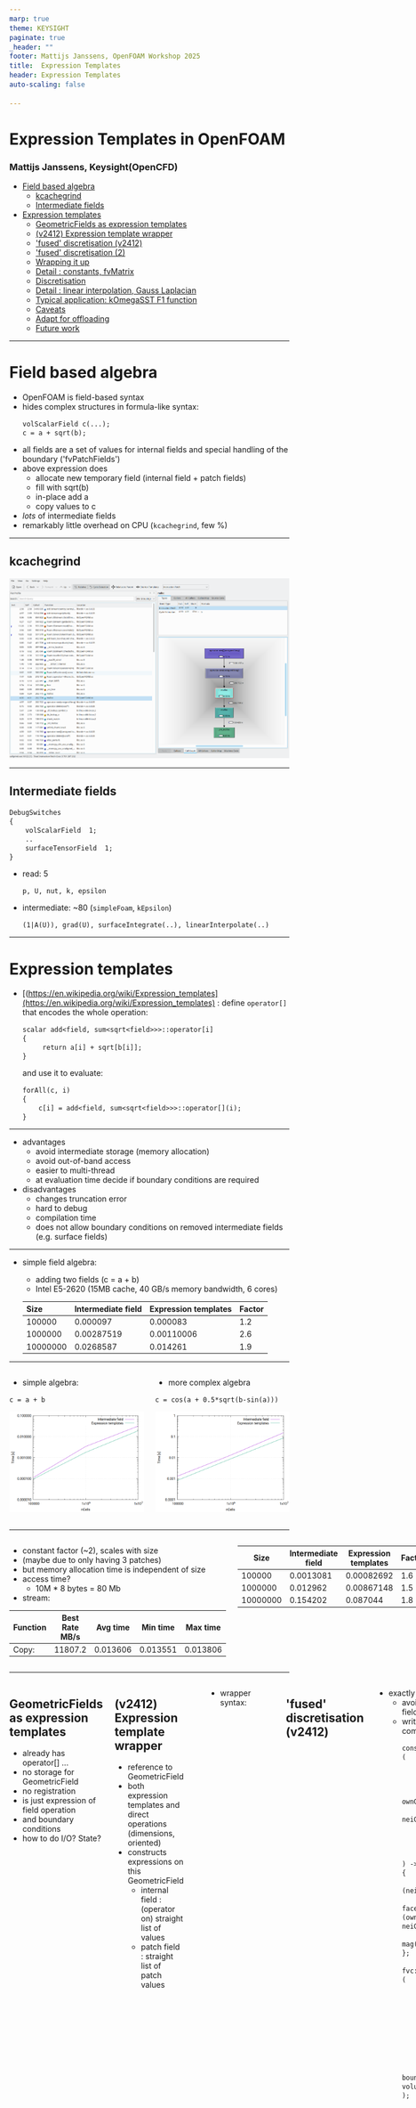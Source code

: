 ```yaml
---
marp: true
theme: KEYSIGHT
paginate: true
_header: ""
footer: Mattijs Janssens, OpenFOAM Workshop 2025
title:  Expression Templates
header: Expression Templates
auto-scaling: false

---
```


#   Expression Templates in OpenFOAM

### Mattijs Janssens, Keysight(OpenCFD)

- [Field based algebra](#field-based-algebra)
  - [kcachegrind](#kcachegrind)
  - [Intermediate fields](#intermediate-fields)
- [Expression templates](#expression-templates)
  - [GeometricFields as expression templates](#geometricfields-as-expression-templates)
  - [(v2412) Expression template wrapper](#v2412-expression-template-wrapper)
  - ['fused' discretisation (v2412)](#fused-discretisation-v2412)
  - ['fused' discretisation (2)](#fused-discretisation-2)
  - [Wrapping it up](#wrapping-it-up)
  - [Detail : constants, fvMatrix](#detail--constants)
  - [Discretisation](#discretisation)
  - [Detail : linear interpolation, Gauss Laplacian](#detail--gauss-laplacian)
  - [Typical application: kOmegaSST F1 function](#typical-application-komegasst-f1-function)
  - [Caveats](#caveats)
  - [Adapt for offloading](#adapt-for-offloading)
  - [Future work](#)


---

# Field based algebra

- OpenFOAM is field-based syntax
- hides complex structures in formula-like syntax:
  ```
  volScalarField c(...);
  c = a + sqrt(b);
  ```
- all fields are a set of values for internal fields and
special handling of the boundary ('fvPatchFields')
- above expression does
  - allocate new temporary field (internal field + patch fields)
  - fill with sqrt(b)
  - in-place add a
  - copy values to c
- *lots* of intermediate fields
- remarkably little overhead on CPU (`kcachegrind`, few %)

---

## kcachegrind

![malloc](./figures/malloc_kcachegrind.png "Malloc")

---

## Intermediate fields
```
DebugSwitches
{
    volScalarField  1;
    ..
    surfaceTensorField  1;
}
```
- read: 5
  ```
  p, U, nut, k, epsilon
  ```
- intermediate: ~80 (`simpleFoam`, `kEpsilon`)
  ```
  (1|A(U)), grad(U), surfaceIntegrate(..), linearInterpolate(..)
  ```

---

# Expression templates
- [(https://en.wikipedia.org/wiki/Expression_templates](https://en.wikipedia.org/wiki/Expression_templates) : define `operator[]` that encodes the whole operation:
  ```
  scalar add<field, sum<sqrt<field>>>::operator[i]
  {
       return a[i] + sqrt[b[i]];
  }
  ```
  and use it to evaluate:
  ```
  forAll(c, i)
  {
      c[i] = add<field, sum<sqrt<field>>>::operator[](i);
  }
  ```
---

- advantages
  - avoid intermediate storage (memory allocation)
  - avoid out-of-band access
  - easier to multi-thread
  - at evaluation time decide if boundary conditions are required
- disadvantages
  - changes truncation error
  - hard to debug
  - compilation time
  - does not allow boundary conditions on removed intermediate fields (e.g. surface fields)

---

- simple field algebra:

  - adding two fields (c = a + b)
  - Intel E5-2620 (15MB cache, 40 GB/s memory bandwidth, 6 cores)

  | Size     | Intermediate field| Expression templates| Factor |
  |----------|-------------------|---------------------|--------|
  | 100000   |  0.000097         | 0.000083 | 1.2 |
  | 1000000  |  0.00287519       | 0.00110006 | 2.6 |
  | 10000000 |  0.0268587        | 0.014261 | 1.9 |

---

<div class="columns">
<div>

- simple algebra:

```
c = a + b
```

![Simple algebra](./figures/simple_algebra.png "Simple algebra")

</div>

<div>

- more complex algebra

```
c = cos(a + 0.5*sqrt(b-sin(a)))
```

![Complex algebra](./figures/complex_algebra.png "Complex algebra")

</div>
</div>

---

<div class="columns">
<div>

- constant factor (~2), scales with size
- (maybe due to only having 3 patches)
- but memory allocation time is independent of size
- access time?
  - 10M * 8 bytes = 80 Mb
- stream:

| Function | Best Rate MB/s  | Avg time | Min time | Max time  |
|----------|-------------------|--------|-------------|--------|
Copy:      | 11807.2           | 0.013606 | 0.013551 |   0.013806 |


</div>

<div>

| Size     | Intermediate field| Expression templates| Factor |
|----------|-------------------|---------------------|--------|
| 100000   |  0.0013081        | 0.00082692 | 1.6 |
| 1000000  | 0.012962          | 0.00867148 | 1.5 |
| 10000000 | 0.154202          | 0.087044 | 1.8 |

</div>
</div>

---

<div class="columns">
<div>

## GeometricFields as expression templates
- already has operator[] ...
- no storage for GeometricField
- no registration
- is just expression of field operation
- and boundary conditions
- how to do I/O? State?

</div>
<div>

## (v2412) Expression template wrapper
- reference to GeometricField
- both expression templates and direct operations
    (dimensions, oriented)
- constructs expressions on this GeometricField
  - internal field : (operator on) straight list of values
  - patch field : straight list of patch values

</div>

---

- wrapper syntax:
```
// Construct expression
Expression::GeometricFieldConstRefWrap<volScalarField> wa(a);
Expression::GeometricFieldConstRefWrap<volScalarField> wb(b);
const auto expression(wa + sqrt(wb));

// Evaluate expression into field c
Expression::GeometricFieldRefWrap<volScalarField> wc(c);
expression.evaluate(wc);
```

---

## 'fused' discretisation (v2412)
- exactly same purpose:
  - avoid intermediate surface fields
  - write single loop over complex expression
    ```
    const auto snGrad = [&]
    (
        const vector& Sf,

        const scalar weight,
        const scalar ownGamma,
        const scalar neiGamma,

        const scalar dc,
        const Type& ownVal,
        const Type& neiVal
    ) -> Type
    {
        const auto snGrad(dc*(neiVal-ownVal));
        const scalar faceGamma(weight*(ownGamma-neiGamma)+neiGamma);
        return mag(Sf)*faceGamma*snGrad;
    };

    fvc::surfaceSnSum
    (
        weights,
        gamma,

        deltaCoeffs,
        vf,

        snGrad,

        result,
        false       // avoid boundary evaluation until volume division
    );
    ```

---

## 'fused' discretisation (2)
- only explicit finiteVolume discretisation (Gauss laplacian, div, grad)
- changes truncation error
- has already small CPU benefit

  pitzDaily tutorial:

  | Gauss| fusedGauss|
  |------|-----------|
  | 8.22 |  7.62     |

  (identical residuals at 6 digits)

---

## Wrapping it up
- `.expr()` to create the wrapper
- assignment to evaluate the wrapper
  ```
  c = a.expr() + sqrt(b.expr());
  ```
- wrapper generators

| Class| Expression | Assignment |
|------|-----------|-------------|
| List | .expr() | 	yes |
| Field | 	.expr() | 	yes |
| GeometricField (e.g. volScalarField) | 	.expr() | 	yes |
| tmp\<Field\> | 	.expr() | 	no |
| tmp\<GeometricField\> |	.expr() | 	no |
| DimensionedType (for constant Field) | 	.expr(\<size\>) | 	no |
| DimensonedType (for constant GeometricField) | 	.expr(\<GeoField\>) | 	no |
| fvMatrix | 	.expr() | 	yes |

---

## Detail : constants

- when used in `Field` expression : only size (and value) required:
  ```
  const Expression::UniformListWrap<scalar> two(mesh.nCells(), 2.0);
  ```
  or
  ```
  const auto two(dimensionedScalar(dimless, 2.0).expr(mesh.nCells()));
  ```
- when used in `GeometricField` expression : needs GeometricField reference:
  ```
  const auto two(dimensionedScalar(dimless, 2.0).expr(mesh.magSf()));
  ```
  (GeometricField needs to be 'live' at evaluation time)

---

## Detail : fvMatrix

- limited: expression evaluation of matrix components (upper, lower etc)
```
// Wrap fvMatrix from time derivative discretisation
const auto ddtExpr = fvm::ddt(U)().expr();

// Wrap fvMatrix from convection discretisation
const auto divExpr = fvm::div(phi, U)().expr();

// Create new fvMatrix
fvVectorMatrix m(.., ddtExpr + divExpr)

```
- linear operations only (+-*/)

---

## Discretisation

| Function | 	Input   | Output |
|----------|----------|--------|
| linear interpolation	| expression template | expression template |
| uncorrected Gauss Laplacian	| fvMatrix, expression template | fvMatrix |

---

## Detail : linear interpolation

- from cell to face
- internal field :
  - weighted accumulation of
  - indirect using `owner`
  - indirect using `neighbour`
- uncoupled patch field : straight list of patch values
- coupled patch field :
  - weighted accumulation of
  - indirect using `faceCells`
  - straight list of `patchNeighbourField()`

---

## Detail : Gauss Laplacian


<div class="columns">
<div>

```
// Get expression for difference weights
const auto deltaCoeffs = this->tsnGradScheme_().deltaCoeffs(vf);

// Interpolate gamma field and multiply with face-area magnitude
const auto gammaMagSf(tinterpGammaScheme_().interpolate(gamma)()*mesh.magSf());

// Create upper
fvm.upper() = deltaCoeffs.primitiveField()*gammaMagSf.primitiveField();
```

</div>
<div>

```
// Get expression for difference weights
const auto deltaCoeffs = this->tsnGradScheme_().deltaCoeffs(vf).expr();

// Get expression for interpolation weights
const auto weights = this->tinterpGammaScheme_().weights(gamma).expr();

// Interpolate gamma field and multiply with face-area magnitude
const auto gammaMagSf =
    Expression::lerp(gamma.expr(), weights, mesh)
  * mesh.magSf().expr();

// Create upper
fvm.upper() = deltaCoeffs.internalField()*gammaMagSf.internalField()
```

</div>

---

## Typical application: kOmegaSST F1 function
```
auto arg1 = min
(
    min
    (
        max
        (
            (one/betaStar)*sqrt(k_.expr())/(omega_.expr()*y_.expr()),
            fiveHundred
           *(this→mu().expr()/this→rho_.expr())
           /(sqr(y_.expr())*omega_.expr())
        ),
        fourAlphaOmega2*k_.expr()/(CDkOmegaPlus*sqr(y_.expr()))
    ),
    ten
);
return tanh(pow4(arg1));
```

---

## Caveats

- coupled boundary condition always uses indirect list into internal
- no conditionals / in-place operations
  - original code:
    ```
    tmp<volScalarField> f23(F2());

    if (F3_)
    {
        f23.ref() *= F3();
    }
    ```
  - move condition to non-templated code or
  - always evaluate F3 but with scalar 0-1 multiplier

---

## Adapt for offloading
- bottom level evaluation is
  ```
  for (label i = 0; i < lst.size(); ++i)
  {
      lst[i] = operator[](i);
  }
- replace with
  ```
  std::copy
  (
      std::execution::par_unseq,
      static_cast<E const&>(*this).cbegin(),
      static_cast<E const&>(*this).cend(),
      lst.begin()
  );
  ```
- requires random-access iterators

---

## Future work
- 90% solution
  - extend to all operators, functions
  - handle type-changing code (scalar*vector)
  - have 'expr()' for UIndirectList
  - fix fvMatrix source terms
- have _expr functions for finiteVolume discretisation?
  - e.g. `fvMatrix<Type>::H_expr()`, `flux_expr()`
- test with GPU
- apply!

---

## Debugging ...

```
Test-expressionTemplates-volFields.o:Test-expressionTemplates-volFields.C:funct
ion void tbb::detail::d1::dynamic_grainsize_mode<tbb::detail::d1::adaptive_mode
<tbb::detail::d1::auto_partition_type> >::work_balance<tbb::detail::d1::start_f
or<tbb::detail::d1::blocked_range<Foam::Expression::List_add<Foam::Expression::
ListConstRefWrap<double>, Foam::Expression::ListConstRefWrap<double> >::const_i
terator>, __pstl::__tbb_backend::__parallel_for_body<Foam::Expression::List_add
<Foam::Expression::ListConstRefWrap<double>, Foam::Expression::ListConstRefWrap
<double> >::const_iterator, __pstl::__internal::__pattern_walk2_brick<__pstl::e
xecution::v1::parallel_unsequenced_policy const&, Foam::Expression::List_add<Fo
am::Expression::ListConstRefWrap<double>, Foam::Expression::ListConstRefWrap<do
uble> >::const_iterator, double*, std::copy<__pstl::execution::v1::parallel_uns
equenced_policy const&, Foam::Expression::List_add<Foam::Expression::ListConstR
efWrap<double>, Foam::Expression::ListConstRefWrap<double> >::const_iterator, d
ouble*>(__pstl::execution::v1::parallel_unsequenced_policy const&, Foam::Expres
sion::List_add<Foam::Expression::ListConstRefWrap<double>, Foam::Expression::Li
stConstRefWrap<double> >::const_iterator, Foam::Expression::List_add<Foam::Expr
ession::ListConstRefWrap<double>, Foam::Expression::ListConstRefWrap<double> >:
:const_iterator, double*)::{lambda(Foam::Expression::List_add<Foam::Expression:
:ListConstRefWrap<double>, Foam::Expression::ListConstRefWrap<double> >::const_
iterator, Foam::Expression::List_add<Foam::Expression::ListConstRefWrap<double>
, Foam::Expression::ListConstRefWrap<double> >::const_iterator, double*)#1}>(__
pstl::execution::v1::parallel_unsequenced_policy const&, Foam::Expression::List
_add<Foam::Expression::ListConstRefWrap<double>, Foam::Expression::ListConstRef
Wrap<double> >::const_iterator, Foam::Expression::List_add<Foam::Expression::Li
stConstRefWrap<double>, Foam::Expression::ListConstRefWrap<double> >::const_ite
rator, double*, std::copy<__pstl::execution::v1::parallel_unsequenced_policy co
nst&, Foam::Expression::List_add<Foam::Expression::ListConstRefWrap<double>, Fo
am::Expression::ListConstRefWrap<double> >::const_iterator, double*>(__pstl::ex
ecution::v1::parallel_unsequenced_policy const&, Foam::Expression::List_add<Foa
m::Expression::ListConstRefWrap<double>, Foam::Expression::ListConstRefWrap<
> >::const_iterator, Foam::Expression::List_add<Foam::Expression::ListConstRefW
rap<double>, Foam::Expression::ListConstRefWrap<double> >::const_iterator, doub
le*)::{lambda(Foam::Expression::List_add<Foam::Expression::ListConstRefWrap<dou
ble>, Foam::Expression::ListConstRefWrap<double> >::const_iterator, Foam::Expre
ssion::List_add<Foam::Expression::ListConstRefWrap<double>, Foam::Expression::L
istConstRefWrap<double> >::const_iterator, double*)#1}, std::integral_constant<
bool, true>)::{lambda()#1}::operator()() const::{lambda(Foam::Expression::List_
add<Foam::Expression::ListConstRefWrap<double>, Foam::Expression::ListConstRefW
rap<double> >::const_iterator, Foam::Expression::List_add<Foam::Expression::Lis
tConstRefWrap<double>, Foam::Expression::ListConstRefWrap<double> >::const_iter
ator)#1}>, tbb::detail::d1::auto_partitioner const>, tbb::detail::d1::blocked_r
ange<Foam::Expression::List_add<Foam::Expression::ListConstRefWrap<double>, Foa
m::Expression::ListConstRefWrap<double> >::const_iterator> >(__pstl::execution
v1::parallel_unsequenced_policy const&, tbb::detail::d1::blocked_range<Foam::Ex
pression::List_add<Foam::Expression::ListConstRefWrap<double>, Foam::Expression
::ListConstRefWrap<double> >::const_iterator>&, tbb::detail::d1::execution_data
&): error: undefined reference to 'tbb::detail::r1::allocate(tbb::detail::d1::s
mall_object_pool*&, unsigned long, tbb::detail::d1::execution_data const&)
```
---

# OpenCFD (Keysight)

A unique opportunity to join our well established core development team, to contribute to the OpenFOAM 6-monthly release cycles, close interaction with international Customers and on-site support engineers.

## Requirements

Minimum 3 years experience in core OpenFOAM Development
Intermediate to advanced knowledge of C++
Applicants must be eligible to work in the UK

## Desirable

Solver experience; segregated and coupled solver
Physics Modelling experience in Heat Transfer, Combustion, Radiation
Scripting e.g. bash, ruby, python
Understanding of meshing concepts, computer architectures, HPC and parallelism
GPU

## Location

Bracknell, UK


## Remuneration

Competitive UK-based salary relative to experience
Standard bank holidays + 25 days vacation
Benefits include company pension contribution, private health care and in-service life insurance
